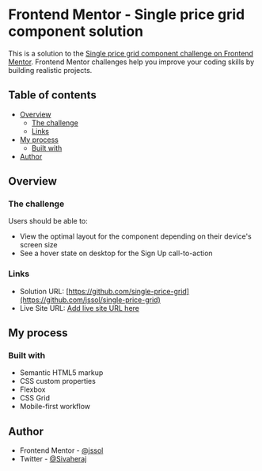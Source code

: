 # Frontend Mentor - Single price grid component solution

This is a solution to the [Single price grid component challenge on Frontend Mentor](https://www.frontendmentor.io/challenges/single-price-grid-component-5ce41129d0ff452fec5abbbc). Frontend Mentor challenges help you improve your coding skills by building realistic projects. 

## Table of contents

- [Overview](#overview)
  - [The challenge](#the-challenge)
  - [Links](#links)
- [My process](#my-process)
  - [Built with](#built-with)
- [Author](#author)

## Overview

### The challenge

Users should be able to:

- View the optimal layout for the component depending on their device's screen size
- See a hover state on desktop for the Sign Up call-to-action

### Links

- Solution URL: [https://github.com/single-price-grid](https://github.com/jssol/single-price-grid)
- Live Site URL: [Add live site URL here](https://jssol.github.io/single-price-grid)

## My process

### Built with

- Semantic HTML5 markup
- CSS custom properties
- Flexbox
- CSS Grid
- Mobile-first workflow

## Author

- Frontend Mentor - [@jssol](https://www.frontendmentor.io/profile/jsivahera)
- Twitter - [@Sivaheraj](https://www.twitter.com/sivaheraj)